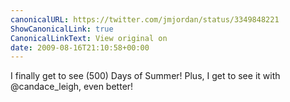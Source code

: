 ```yaml
---
canonicalURL: https://twitter.com/jmjordan/status/3349848221
ShowCanonicalLink: true
CanonicalLinkText: View original on
date: 2009-08-16T21:10:58+00:00
---
```

I finally get to see (500) Days of Summer! Plus, I get to see it with @candace_leigh, even better!